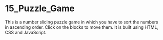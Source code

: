 # 15_Puzzle_Game
This is a number sliding puzzle game in which you have to sort the numbers in ascending order.
Click on the blocks to move them.
It is built using HTML, CSS and JavaScript.
